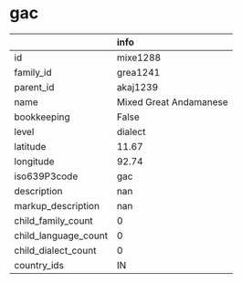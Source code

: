# gac
|                      | info                   |
|:---------------------|:-----------------------|
| id                   | mixe1288               |
| family_id            | grea1241               |
| parent_id            | akaj1239               |
| name                 | Mixed Great Andamanese |
| bookkeeping          | False                  |
| level                | dialect                |
| latitude             | 11.67                  |
| longitude            | 92.74                  |
| iso639P3code         | gac                    |
| description          | nan                    |
| markup_description   | nan                    |
| child_family_count   | 0                      |
| child_language_count | 0                      |
| child_dialect_count  | 0                      |
| country_ids          | IN                     |
